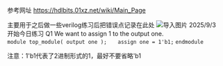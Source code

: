 参考网址   https://hdlbits.01xz.net/wiki/Main_Page

主要用于之后做一些verilog练习后把错误点记录在此处
![导入图片](images/.png)
2025/9/3  
开始今日练习
Q1 We want to assign 1 to the output one.  
`module top_module( output one );`
`	assign one = 1'b1;`
`endmodule`

注意：1'b1代表了2进制形式的1，最好不要省略'b1
